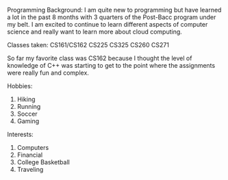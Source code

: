 Programming Background:
I am quite new to programming but have learned a lot in the past 8 months with 3 quarters of the Post-Bacc 
program under my belt. I am excited to continue to learn different aspects of computer science and really want
to learn more about cloud computing. 

Classes taken:
CS161/CS162
CS225
CS325
CS260
CS271

So far my favorite class was CS162 because I thought the level of knowledge of C++ was starting to get to the point
where the assignments were really fun and complex. 


Hobbies:
1) Hiking
2) Running
3) Soccer
4) Gaming

Interests:
1) Computers
2) Financial
3) College Basketball
4) Traveling 
